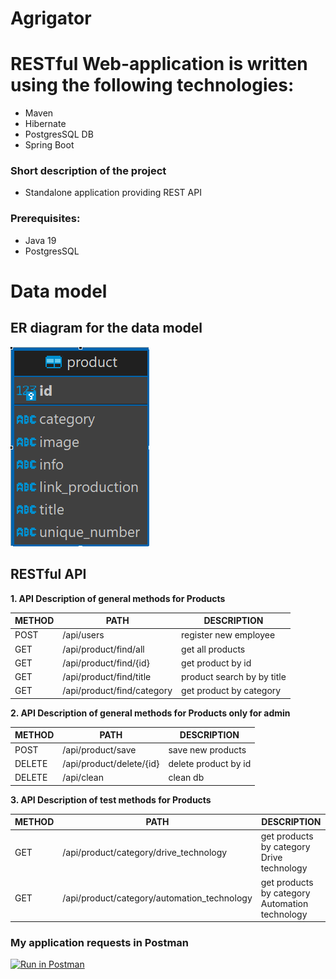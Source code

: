 # Agrigator
# RESTful Web-application is written using the following technologies: 
  - Maven 
  - Hibernate 
  - PostgresSQL DB 
  - Spring Boot
### Short description of the project
  - Standalone application providing REST API

### Prerequisites:
- Java 19
- PostgresSQL

# Data model
## ER diagram for the data model

![redm_db.png](src%2Fmain%2Fresources%2Fimg%2Fredm_db.png)

## RESTful API

**1. API Description of general methods for Products**

METHOD | PATH | DESCRIPTION
------------|-----|------------
POST | /api/users | register new employee
GET | /api/product/find/all | get all products
GET | /api/product/find/{id} | get product by id
GET | /api/product/find/title | product search by by title
GET | /api/product/find/category | get product by category

**2. API Description of general methods for Products only for admin**

METHOD | PATH | DESCRIPTION
------------|-----|------------
POST | /api/product/save | save new products
DELETE | /api/product/delete/{id} | delete product by id
DELETE | /api/clean | clean db

**3. API Description of test methods for Products**

METHOD | PATH | DESCRIPTION
------------|-----|------------
GET | /api/product/category/drive_technology | get products by category Drive technology
GET | /api/product/category/automation_technology | get products by category Automation technology

### My application requests in Postman
[![Run in Postman](https://run.pstmn.io/button.svg)](https://app.getpostman.com/run-collection/d9af219fea3fe665c736?action=collection%2Fimport)

